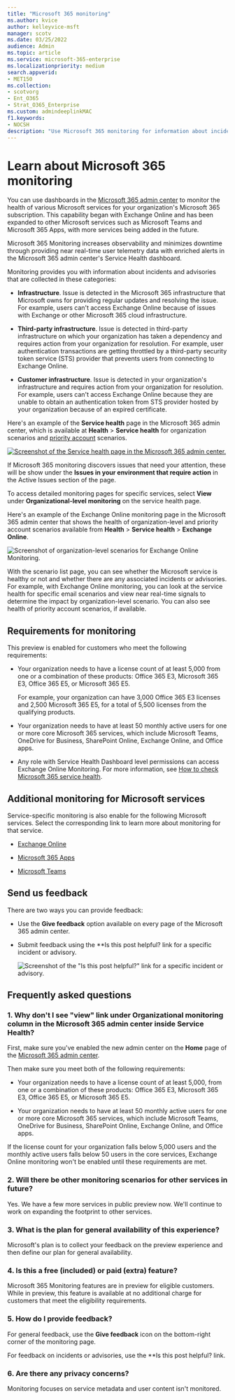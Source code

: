 ```yaml
---
title: "Microsoft 365 monitoring"
ms.author: kvice
author: kelleyvice-msft
manager: scotv
ms.date: 03/25/2022
audience: Admin
ms.topic: article
ms.service: microsoft-365-enterprise
ms.localizationpriority: medium
search.appverid:
- MET150
ms.collection:
- scotvorg
- Ent_O365
- Strat_O365_Enterprise
ms.custom: admindeeplinkMAC
f1.keywords:
- NOCSH
description: "Use Microsoft 365 monitoring for information about incidents or advisories in Microsoft 365."
---
```


# Learn about Microsoft 365 monitoring

You can use dashboards in the [Microsoft 365 admin center](https://go.microsoft.com/fwlink/p/?linkid=2024339) to monitor the health of various Microsoft services for your organization's Microsoft 365 subscription. This capability began with Exchange Online and has been expanded to other Microsoft services such as Microsoft Teams and Microsoft 365 Apps, with more services being added in the future.

Microsoft 365 Monitoring increases observability and minimizes downtime through providing near real-time user telemetry data with enriched alerts in the Microsoft 365 admin center's Service Health dashboard.

Monitoring provides you with information about incidents and advisories that are collected in these categories:

- **Infrastructure**. Issue is detected in the Microsoft 365 infrastructure that Microsoft owns for providing regular updates and resolving the issue. For example, users can't access Exchange Online because of issues with Exchange or other Microsoft 365 cloud infrastructure.

- **Third-party infrastructure**. Issue is detected in third-party infrastructure on which your organization has taken a dependency and requires action from your organization for resolution. For example, user authentication transactions are getting throttled by a third-party security token service (STS) provider that prevents users from connecting to Exchange Online.

- **Customer infrastructure**. Issue is detected in your organization's infrastructure and requires action from your organization for resolution. For example, users can't access Exchange Online because they are unable to obtain an authentication token from STS provider hosted by your organization because of an expired certificate.

Here's an example of the **Service health** page in the Microsoft 365 admin center, which is available at **Health** > **Service health** for organization scenarios and [priority account](../admin/setup/priority-accounts.md) scenarios.

[![Screenshot of the Service health page in the Microsoft 365 admin center.](../media/m365-monitoring-final.png)](../media/m365-monitoring-final.png#lightbox)

If Microsoft 365 monitoring discovers issues that need your attention, these will be show under the **Issues in your environment that require action** in the Active Issues section of the page.

To access detailed monitoring pages for specific services, select **View** under **Organizational-level monitoring** on the service health page.

Here's an example of the Exchange Online monitoring page in the Microsoft 365 admin center that shows the health of organization-level and priority account scenarios available from **Health** > **Service health** > **Exchange Online**.

![Screenshot of organization-level scenarios for Exchange Online Monitoring.](../media/microsoft-365-exchange-monitoring/exchange-monitoring-org-scenarios.png)

With the scenario list page, you can see whether the Microsoft service is healthy or not and whether there are any associated incidents or advisories. For example, with Exchange Online monitoring, you can look at the service health for specific email scenarios and view near real-time signals to determine the impact by organization-level scenario. You can also see health of priority account scenarios, if available.

## Requirements for monitoring

This preview is enabled for customers who meet the following requirements:

- Your organization needs to have a license count of at least 5,000 from one or a combination of these products: Office 365 E3, Microsoft 365 E3, Office 365 E5, or Microsoft 365 E5.

   For example, your organization can have 3,000 Office 365 E3 licenses and 2,500 Microsoft 365 E5, for a total of 5,500 licenses from the qualifying products.

- Your organization needs to have at least 50 monthly active users for one or more core Microsoft 365 services, which include Microsoft Teams, OneDrive for Business, SharePoint Online, Exchange Online, and Office apps.

- Any role with Service Health Dashboard level permissions can access Exchange Online Monitoring. For more information, see [How to check Microsoft 365 service health](view-service-health.md).

## Additional monitoring for Microsoft services

Service-specific monitoring is also enable for the following Microsoft services. Select the corresponding link to learn more about monitoring for that service.

- [Exchange Online](microsoft-365-exchange-monitoring.md)

- [Microsoft 365 Apps](microsoft-365-apps-monitoring.md)

- [Microsoft Teams](microsoft-365-teams-monitoring.md)

## Send us feedback

There are two ways you can provide feedback:

- Use the **Give feedback** option available on every page of the Microsoft 365 admin center.

- Submit feedback using the **Is this post helpful? link for a specific incident or advisory.

  ![Screenshot of the "Is this post helpful?" link for a specific incident or advisory.](../media/microsoft-365-exchange-monitoring/exchange-monitoring-example-incident-feedback.png)

## Frequently asked questions

### 1. Why don't I see "view" link under Organizational monitoring column in the Microsoft 365 admin center inside Service Health?

First, make sure you've enabled the new admin center on the **Home** page of the [Microsoft 365 admin center](https://go.microsoft.com/fwlink/p/?linkid=2024339).

Then make sure you meet both of the following requirements:

- Your organization needs to have a license count of at least 5,000, from one or a combination of these products: Office 365 E3, Microsoft 365 E3, Office 365 E5, or Microsoft 365 E5.

- Your organization needs to have at least 50 monthly active users for one or more core Microsoft 365 services, which include Microsoft Teams, OneDrive for Business, SharePoint Online, Exchange Online, and Office apps.

If the license count for your organization falls below 5,000 users and the monthly active users falls below 50 users in the core services, Exchange Online monitoring won't be enabled until these requirements are met.

### 2. Will there be other monitoring scenarios for other services in future?

Yes. We have a few more services in public preview now. We'll continue to work on expanding the footprint to other services.

### 3. What is the plan for general availability of this experience?

Microsoft's plan is to collect your feedback on the preview experience and then define our plan for general availability.

### 4. Is this a free (included) or paid (extra) feature?

Microsoft 365 Monitoring features are in preview for eligible customers. While in preview, this feature is available at no additional charge for customers that meet the eligibility requirements.

### 5. How do I provide feedback?

For general feedback, use the **Give feedback** icon on the bottom-right corner of the monitoring page.

For feedback on incidents or advisories, use the **Is this post helpful? link.

### 6. Are there any privacy concerns?

Monitoring focuses on service metadata and user content isn't monitored.
